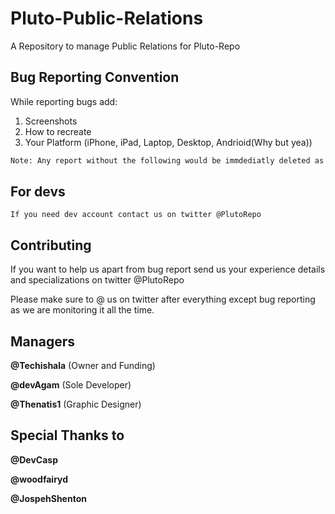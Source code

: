 # Pluto-Public-Relations
A Repository to manage Public Relations for Pluto-Repo


## Bug Reporting Convention

While reporting bugs add:
1. Screenshots
2. How to recreate
3. Your Platform (iPhone, iPad, Laptop, Desktop, Andrioid(Why but yea))

```bash
Note: Any report without the following would be immdediatly deleted as we need to recreate the bug
```

## For devs


    If you need dev account contact us on twitter @PlutoRepo    


## Contributing
If you want to help us apart from bug report send us your experience details and specializations on twitter @PlutoRepo

Please make sure to @ us on twitter after everything except bug reporting as we are monitoring it all the time.

## Managers 
**@Techishala** (Owner and Funding)

**@devAgam** (Sole Developer)

**@Thenatis1** (Graphic Designer)

## Special Thanks to 
**@DevCasp** 

**@woodfairyd** 

**@JospehShenton** 
